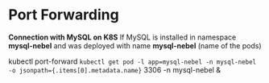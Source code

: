 


# Port Forwarding

**Connection with MySQL on K8S**
If MySQL is installed in namespace **mysql-nebel** and was deployed with name **mysql-nebel** (name of the pods)

kubectl port-forward `kubectl get pod -l app=mysql-nebel -n mysql-nebel -o jsonpath={.items[0].metadata.name}` 3306 -n mysql-nebel &